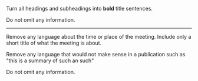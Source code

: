 Turn all headings and subheadings into **bold** title sentences.

Do not omit any information.

---

Remove any language about the time or place of the meeting. Include only a short title of what the meeting is about.

Remove any language that would not make sense in a publication such as "this is a summary of such an such"

Do not omit any information.